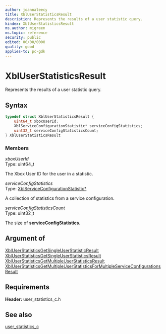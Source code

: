 ```yaml
---
author: joannaleecy
title: XblUserStatisticsResult
description: Represents the results of a user statistic query.
kindex: XblUserStatisticsResult
ms.author: migreen
ms.topic: reference
security: public
edited: 00/00/0000
quality: good
applies-to: pc-gdk
---
```


# XblUserStatisticsResult  

Represents the results of a user statistic query.  

## Syntax  
  
```cpp
typedef struct XblUserStatisticsResult {  
    uint64_t xboxUserId;  
    XblServiceConfigurationStatistic* serviceConfigStatistics;  
    uint32_t serviceConfigStatisticsCount;  
} XblUserStatisticsResult  
```
  
### Members  
  
*xboxUserId*  
Type: uint64_t  
  
The Xbox User ID for the user in a statistic.
  
*serviceConfigStatistics*  
Type: [XblServiceConfigurationStatistic*](xblserviceconfigurationstatistic.md)  
  
A collection of statistics from a service configuration.
  
*serviceConfigStatisticsCount*  
Type: uint32_t  
  
The size of **serviceConfigStatistics**.
  
## Argument of
  
[XblUserStatisticsGetSingleUserStatisticResult](../functions/xbluserstatisticsgetsingleuserstatisticresult.md)  
[XblUserStatisticsGetSingleUserStatisticsResult](../functions/xbluserstatisticsgetsingleuserstatisticsresult.md)  
[XblUserStatisticsGetMultipleUserStatisticsResult](../functions/xbluserstatisticsgetmultipleuserstatisticsresult.md)  
[XblUserStatisticsGetMultipleUserStatisticsForMultipleServiceConfigurationsResult](../functions/xbluserstatisticsgetmultipleuserstatisticsformultipleserviceconfigurationsresult.md)
  
## Requirements  
  
**Header:** user_statistics_c.h
  
## See also  
[user_statistics_c](../user_statistics_c_members.md)  
  
  